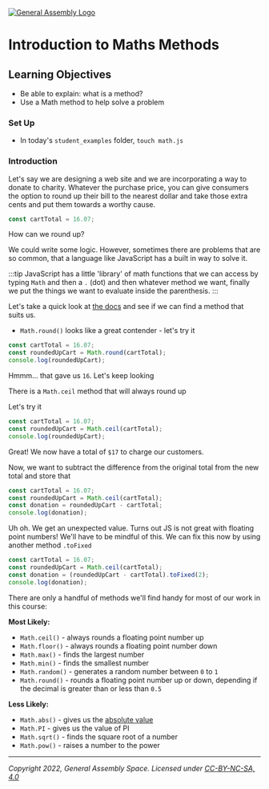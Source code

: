 [![General Assembly Logo](https://ga-dash.s3.amazonaws.com/production/assets/logo-9f88ae6c9c3871690e33280fcf557f33.png)](https://generalassemb.ly)

# Introduction to Maths Methods

## Learning Objectives

- Be able to explain: what is a method?
- Use a Math method to help solve a problem

### Set Up

- In today's `student_examples` folder, `touch math.js`

### Introduction

Let's say we are designing a web site and we are incorporating a way to donate to charity. Whatever the purchase price, you can give consumers the option to round up their bill to the nearest dollar and take those extra cents and put them towards a worthy cause.

```js
const cartTotal = 16.07;
```

How can we round up?

We could write some logic. However, sometimes there are problems that are so common, that a language like JavaScript has a built in way to solve it.

:::tip
JavaScript has a little 'library' of math functions that we can access by typing `Math` and then a `.` (dot) and then whatever method we want, finally we put the things we want to evaluate inside the parenthesis.
:::

Let's take a quick look at [the docs](https://developer.mozilla.org/en-US/docs/Web/JavaScript/Reference/Global_Objects/Math) and see if we can find a method that suits us.

- `Math.round()` looks like a great contender - let's try it

```js
const cartTotal = 16.07;
const roundedUpCart = Math.round(cartTotal);
console.log(roundedUpCart);

```

Hmmm... that gave us `16`. Let's keep looking

There is a `Math.ceil` method that will always round up

Let's try it

```js
const cartTotal = 16.07;
const roundedUpCart = Math.ceil(cartTotal);
console.log(roundedUpCart);
```

Great! We now have a total of `$17` to charge our customers.

Now, we want to subtract the difference from the original total from the new total and store that

```js
const cartTotal = 16.07;
const roundedUpCart = Math.ceil(cartTotal);
const donation = roundedUpCart - cartTotal;
console.log(donation);
```

Uh oh. We get an unexpected value. Turns out JS is not great with floating point numbers! We'll have to be mindful of this. We can fix this now by using another method `.toFixed`

```js
const cartTotal = 16.07;
const roundedUpCart = Math.ceil(cartTotal);
const donation = (roundedUpCart - cartTotal).toFixed(2);
console.log(donation);
```

There are only a handful of methods we'll find handy for most of our work in this course:

**Most Likely:**

- `Math.ceil()` - always rounds a floating point number up
- `Math.floor()` - always rounds a floating point number down
- `Math.max()` - finds the largest number
- `Math.min()` - finds the smallest number
- `Math.random()` - generates a random number between `0` to `1`
- `Math.round()` - rounds a floating point number up or down, depending if the decimal is greater than or less than `0.5`

**Less Likely:**

- `Math.abs()` - gives us the [absolute value](https://www.mathsisfun.com/numbers/absolute-value.html)
- `Math.PI` - gives us the value of PI
- `Math.sqrt()` - finds the square root of a number
- `Math.pow()` - raises a number to the power

---

*Copyright 2022, General Assembly Space. Licensed under [CC-BY-NC-SA, 4.0](https://creativecommons.org/licenses/by-nc-sa/4.0/)*
